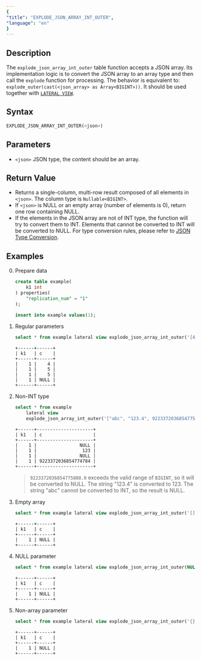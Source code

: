 ```yaml
---
{
"title": "EXPLODE_JSON_ARRAY_INT_OUTER",
"language": "en"
}
---
```


## Description
The `explode_json_array_int_outer` table function accepts a JSON array. Its implementation logic is to convert the JSON array to an array type and then call the `explode` function for processing. The behavior is equivalent to: `explode_outer(cast(<json_array> as Array<BIGINT>))`.
It should be used together with [`LATERAL VIEW`](../../../query-data/lateral-view.md).

## Syntax
```sql
EXPLODE_JSON_ARRAY_INT_OUTER(<json>)
```

## Parameters
- `<json>` JSON type, the content should be an array.

## Return Value
- Returns a single-column, multi-row result composed of all elements in `<json>`. The column type is `Nullable<BIGINT>`.
- If `<json>` is NULL or an empty array (number of elements is 0), return one row containing NULL.
- If the elements in the JSON array are not of INT type, the function will try to convert them to INT. Elements that cannot be converted to INT will be converted to NULL. For type conversion rules, please refer to [JSON Type Conversion](../../basic-element/sql-data-types/conversion/json-conversion.md).

## Examples
0. Prepare data
    ```sql
    create table example(
        k1 int
    ) properties(
        "replication_num" = "1"
    );

    insert into example values(1);
    ```
1. Regular parameters
    ```sql
    select * from example lateral view explode_json_array_int_outer('[4, 5, 5.23, null]') t2 as c;
    ```
    ```text
    +------+------+
    | k1   | c    |
    +------+------+
    |    1 |    4 |
    |    1 |    5 |
    |    1 |    5 |
    |    1 | NULL |
    +------+------+
    ```
2. Non-INT type
    ```sql
    select * from example 
        lateral view 
        explode_json_array_int_outer('["abc", "123.4", 9223372036854775808.0, 9223372036854775295.999999]') t2 as c;
    ```
    ```text
    +------+---------------------+
    | k1   | c                   |
    +------+---------------------+
    |    1 |                NULL |
    |    1 |                 123 |
    |    1 |                NULL |
    |    1 | 9223372036854774784 |
    +------+---------------------+
    ```
    > `9223372036854775808.0` exceeds the valid range of `BIGINT`, so it will be converted to NULL.
    > The string "123.4" is converted to 123.
    > The string "abc" cannot be converted to INT, so the result is NULL.
3. Empty array
    ```sql
    select * from example lateral view explode_json_array_int_outer('[]') t2 as c;
    ```
    ```text
    +------+------+
    | k1   | c    |
    +------+------+
    |    1 | NULL |
    +------+------+
    ```
4. NULL parameter
    ```sql
    select * from example lateral view explode_json_array_int_outer(NULL) t2 as c;
    ```
    ```text
    +------+------+
    | k1   | c    |
    +------+------+
    |    1 | NULL |
    +------+------+
    ```
5. Non-array parameter
    ```sql
    select * from example lateral view explode_json_array_int_outer('{}') t2 as c;
    ```
    ```text
    +------+------+
    | k1   | c    |
    +------+------+
    |    1 | NULL |
    +------+------+
    ```